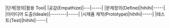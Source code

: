 |단계|정의|활용 Tool|
|공감(Empathize)|---|-----|
|문제정의(Define)|hihihi|-----|
|아이디어 도출(Ideale)|--------|-----|
|시제품 제작(Prototype)|hihihi|-----|
|테스트(Test)|hihihi|-----|

